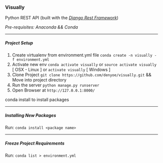 ### Visually

Python REST API (built with the [*Django Rest Framework*](https://www.django-rest-framework.org))

*Pre-requisites: Anaconda && Conda*

---

##### Project Setup

1. Create virtualenv from environment.yml file `conda create -n visually -f environment.yml`
2. Activate new env `conda activate visually` or `source activate visually` [ OSX - Linux ] or `activate visually` [ Windows ]
3. Clone Project `git clone https://github.com/denyoe/visually.git` && Move into project directory
4. Run the server `python manage.py runserver`
5. Open Browser at `http://127.0.0.1:8000/`

conda install to install packages

---

##### Installing New Packages

Run: `conda install <package name>`

---

##### Freeze Project Requirements

Run: `conda list > environment.yml`